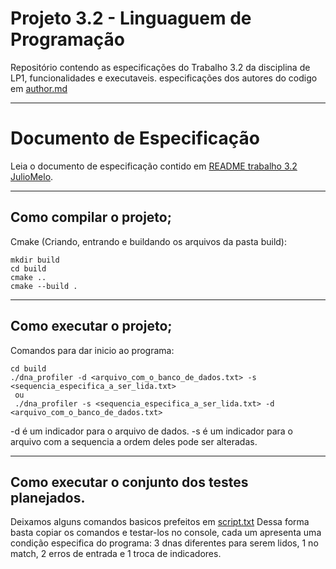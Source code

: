 # Projeto 3.2 - Linguaguem de Programação
Repositório contendo as especificações do Trabalho 3.2 da disciplina de LP1, funcionalidades e executaveis.
especificações dos autores do codigo em [author.md](author.md)

***

# Documento de Especificação
Leia o documento de especificação contido em [README trabalho 3.2 JulioMelo](https://github.com/JulioMelo-Classes/LP1-2021.2-DNAProfiler/blob/master/README.md).

***

## Como compilar o projeto;
Cmake (Criando, entrando e buildando os arquivos da pasta build):
```console
mkdir build
cd build
cmake ..
cmake --build .
```

***

## Como executar o projeto;
Comandos para dar inicio ao programa:
```console
cd build
./dna_profiler -d <arquivo_com_o_banco_de_dados.txt> -s <sequencia_especifica_a_ser_lida.txt>
 ou
 ./dna_profiler -s <sequencia_especifica_a_ser_lida.txt> -d <arquivo_com_o_banco_de_dados.txt>
```
-d é um indicador para o arquivo de dados.
-s é um indicador para o arquivo com a sequencia
a ordem deles pode ser alteradas.

***
  
## Como executar o conjunto dos testes planejados.
Deixamos alguns comandos basicos prefeitos em [script.txt](/data/script.txt)
Dessa forma basta copiar os comandos e testar-los no console, cada um apresenta uma condição especifica do programa: 3 dnas diferentes para serem lidos, 1 no match, 2 erros de entrada e 1 troca de indicadores.
